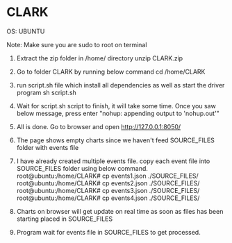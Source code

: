 # CLARK

OS: UBUNTU

Note: Make sure you are sudo to root on terminal

1) Extract the zip folder in /home/ directory
unzip CLARK.zip

2) Go to folder CLARK by running below command
cd /home/CLARK

3) run script.sh file which install all dependencies as well as start the driver program
sh script.sh

4) Wait for script.sh script to finish, it will take some time. Once you saw below message, press enter
"nohup: appending output to 'nohup.out'"

5) All is done. Go to browser and open http://127.0.0.1:8050/

6) The page shows empty charts since we haven't feed SOURCE_FILES folder with events file

7) I have already created multiple events file. copy each event file into SOURCE_FILES folder using below command.
root@ubuntu:/home/CLARK# cp events1.json ./SOURCE_FILES/
root@ubuntu:/home/CLARK# cp events2.json ./SOURCE_FILES/
root@ubuntu:/home/CLARK# cp events3.json ./SOURCE_FILES/
root@ubuntu:/home/CLARK# cp events4.json ./SOURCE_FILES/

8) Charts on browser will get update on real time as soon as files has been starting placed in SOURCE_FILES

9) Program wait for events file in SOURCE_FILES to get processed.
